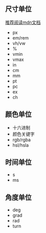 ## 尺寸单位

[推荐阅读mdn文档](https://developer.mozilla.org/zh-CN/docs/Learn/CSS/Building_blocks/Values_and_units)

- px
- em/rem
- vh/vw
- %
- vmin
- vmax
- in
- cm
- mm
- pt
- pc
- ex
- ch

## 颜色单位

- 十六进制
- 颜色关键字
- rgb/rgba
- hsl/hsla

## 时间单位

- s
- ms

## 角度单位

- deg
- grad
- rad
- turn
